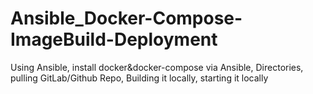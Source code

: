 # Ansible_Docker-Compose-ImageBuild-Deployment
Using Ansible, install docker&amp;docker-compose via Ansible, Directories, pulling GitLab/Github Repo, Building it locally, starting it locally
